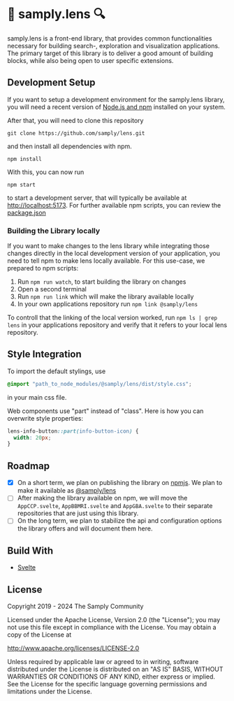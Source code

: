 # 🔎 samply.lens 🔍

samply.lens is a front-end library, that provides common functionalities necessary for building search-, exploration and visualization  applications. The primary target of this library is to deliver a good amount of building blocks, while also being open to user specific extensions.

## Development Setup
If you want to setup a development environment for the samply.lens library, you will need a recent version of [Node.js and npm](https://docs.npmjs.com/downloading-and-installing-node-js-and-npm) installed on your system.

After that, you will need to clone this repository

``` shell
git clone https://github.com/samply/lens.git
```

and then install all dependencies with npm.

``` shell
npm install
```

With this, you can now run

``` shell
npm start
```

to start a development server, that will typically be available at [http://localhost:5173](http://localhost:5173). For further available npm scripts, you can review the [package.json](./package.json)

### Building the Library locally
If you want to make changes to the lens library while integrating those changes directly in the local development version of your application, you need to tell npm to make lens locally available. For this use-case, we prepared to npm scripts:

1) Run `npm run watch`, to start building the library on changes
2) Open a second terminal
3) Run `npm run link` which will make the library available locally
4) In your own applications repository run `npm link @samply/lens`

To controll that the linking of the local version worked, run `npm ls | grep lens` in your applications repository and verify that it refers to your local lens repository.

## Style Integration

To import the default stylings, use 
```css
@import "path_to_node_modules/@samply/lens/dist/style.css";
```
in your main css file.

Web components use "part" instead of "class". Here is how you can overwrite style properties:

```css
lens-info-button::part(info-button-icon) {
  width: 20px;
}
```

## Roadmap 
- [x] On a short term, we plan on publishing the library on [npmjs](https://www.npmjs.com/). We plan to make it available as [@samply/lens](https://www.npmjs.com/package/@samply/lens)
- [ ] After making the library available on npm, we will move the `AppCCP.svelte`, `AppBBMRI.svelte` and `AppGBA.svelte` to their separate repositories that are just using this library.
- [ ] On the long term, we plan to stabilize the api and configuration options the library offers and will document them here. 

## Build With 
- [Svelte](https://svelte.dev/)

## License

Copyright 2019 - 2024 The Samply Community

Licensed under the Apache License, Version 2.0 (the "License"); you may not use this file except in compliance with the License. You may obtain a copy of the License at

http://www.apache.org/licenses/LICENSE-2.0

Unless required by applicable law or agreed to in writing, software distributed under the License is distributed on an "AS IS" BASIS, WITHOUT WARRANTIES OR CONDITIONS OF ANY KIND, either express or implied. See the License for the specific language governing permissions and limitations under the License.
